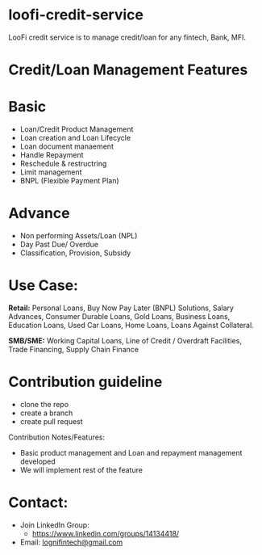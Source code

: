 # loofi-credit-service
LooFi credit service is to manage credit/loan for any fintech, Bank, MFI.

# Credit/Loan Management Features

# Basic
- Loan/Credit Product Management
- Loan creation and Loan Lifecycle
- Loan document manaement
- Handle Repayment 
- Reschedule & restructring
- Limit management
- BNPL (Flexible Payment Plan)
# Advance
- Non performing Assets/Loan (NPL)
- Day Past Due/ Overdue
- Classification, Provision, Subsidy

# Use Case:
  
**Retail:**
Personal Loans, 
Buy Now Pay Later (BNPL) Solutions, 
Salary Advances, 
Consumer Durable Loans, 
Gold Loans, 
Business Loans, 
Education Loans,
Used Car Loans,
Home Loans, 
Loans Against Collateral.

**SMB/SME:**
Working Capital Loans, 
Line of Credit / Overdraft Facilities, 
Trade Financing,
Supply Chain Finance

# Contribution guideline
- clone the repo
- create a branch
- create pull request

Contribution Notes/Features:
- Basic product management and Loan and repayment management developed
- We will implement rest of the feature


# Contact:
- Join LinkedIn Group:
    - https://www.linkedin.com/groups/14134418/
- Email: lognifintech@gmail.com




